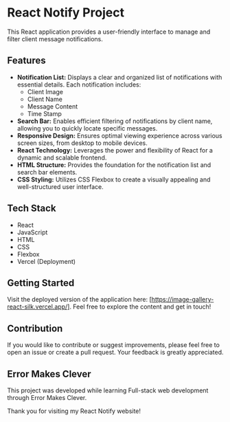 # React Notify Project

This React application provides a user-friendly interface to manage and filter client message notifications.

## Features

* **Notification List:** Displays a clear and organized list of notifications with essential details. Each notification includes:
    * Client Image
    * Client Name
    * Message Content
    * Time Stamp
* **Search Bar:** Enables efficient filtering of notifications by client name, allowing you to quickly locate specific messages.
* **Responsive Design:** Ensures optimal viewing experience across various screen sizes, from desktop to mobile devices.
* **React Technology:** Leverages the power and flexibility of React for a dynamic and scalable frontend.
* **HTML Structure:** Provides the foundation for the notification list and search bar elements.
* **CSS Styling:** Utilizes CSS Flexbox to create a visually appealing and well-structured user interface.

## Tech Stack
* React
* JavaScript
* HTML
* CSS
* Flexbox
* Vercel (Deployment)

## Getting Started

Visit the deployed version of the application here: [https://image-gallery-react-silk.vercel.app/]. Feel free to explore the content and get in touch!

## Contribution
If you would like to contribute or suggest improvements, please feel free to open an issue or create a pull request. Your feedback is greatly appreciated.

## Error Makes Clever
This project was developed while learning Full-stack web development through Error Makes Clever.

Thank you for visiting my React Notify website!

